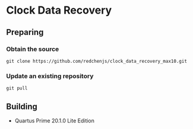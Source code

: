 Clock Data Recovery
===================

## Preparing

### Obtain the source

```
git clone https://github.com/redchenjs/clock_data_recovery_max10.git
```

### Update an existing repository

```
git pull
```

## Building

* Quartus Prime 20.1.0 Lite Edition
